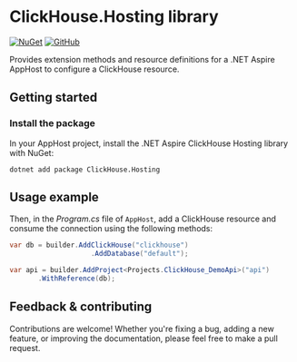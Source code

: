 # ClickHouse.Hosting library

[![NuGet](https://img.shields.io/nuget/v/ClickHouse.Hosting)](https://www.nuget.org/packages/ClickHouse.Hosting)
[![GitHub](https://img.shields.io/github/license/cristipufu/aspire-hosting-clickhouse)](https://github.com/cristipufu/aspire-hosting-clickhouse/blob/master/LICENSE)

Provides extension methods and resource definitions for a .NET Aspire AppHost to configure a ClickHouse resource.

## Getting started

### Install the package

In your AppHost project, install the .NET Aspire ClickHouse Hosting library with NuGet:

```dotnetcli
dotnet add package ClickHouse.Hosting
```

## Usage example

Then, in the _Program.cs_ file of `AppHost`, add a ClickHouse resource and consume the connection using the following methods:

```csharp
var db = builder.AddClickHouse("clickhouse")
                    .AddDatabase("default");

var api = builder.AddProject<Projects.ClickHouse_DemoApi>("api")
       .WithReference(db);
```


## Feedback & contributing

Contributions are welcome! Whether you're fixing a bug, adding a new feature, or improving the documentation, please feel free to make a pull request.
